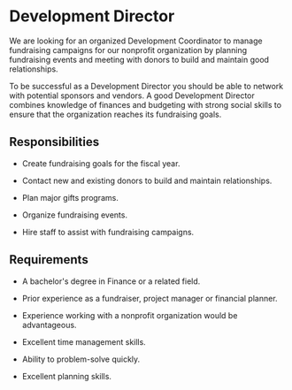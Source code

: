 # Development Director

We are looking for an organized Development Coordinator to manage fundraising campaigns for our nonprofit organization by planning fundraising events and meeting with donors to build and maintain good relationships.

To be successful as a Development Director you should be able to network with potential sponsors and vendors. A good Development Director combines knowledge of finances and budgeting with strong social skills to ensure that the organization reaches its fundraising goals.

## Responsibilities

* Create fundraising goals for the fiscal year.

* Contact new and existing donors to build and maintain relationships.

* Plan major gifts programs.

* Organize fundraising events.

* Hire staff to assist with fundraising campaigns.

## Requirements

* A bachelor's degree in Finance or a related field.

* Prior experience as a fundraiser, project manager or financial planner.

* Experience working with a nonprofit organization would be advantageous.

* Excellent time management skills.

* Ability to problem-solve quickly.

* Excellent planning skills.

